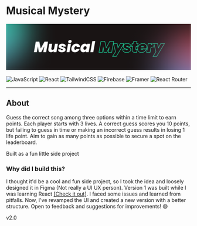 # Musical Mystery

![Banner](/images/Cover.png)
<br>

![JavaScript](https://img.shields.io/badge/javascript-%23323330.svg?style=for-the-badge&logo=javascript&logoColor=%23F7DF1E)
![React](https://img.shields.io/badge/react-%2320232a.svg?style=for-the-badge&logo=react&logoColor=%2361DAFB)
![TailwindCSS](https://img.shields.io/badge/tailwindcss-%2338B2AC.svg?style=for-the-badge&logo=tailwind-css&logoColor=white)
![Firebase](https://img.shields.io/badge/Firebase-039BE5?style=for-the-badge&logo=Firebase&logoColor=white)
![Framer](https://img.shields.io/badge/Framer-black?style=for-the-badge&logo=framer&logoColor=blue)
![React Router](https://img.shields.io/badge/React_Router-CA4245?style=for-the-badge&logo=react-router&logoColor=white)

---

## About

Guess the correct song among three options within a time limit to earn points. Each player starts with 3 lives. A correct guess scores you 10 points, but failing to guess in time or making an incorrect guess results in losing 1 life point. Aim to gain as many points as possible to secure a spot on the leaderboard.

Built as a fun little side project

### Why did I build this?

I thought it'd be a cool and fun side project, so I took the idea and loosely designed it in Figma (Not really a UI UX person). Version 1 was built while I was learning React [[Check it out]](https://github.com/Vansitha/musical-mystery). I faced some issues and learned from pitfalls. Now, I've revamped the UI and created a new version with a better structure. Open to feedback and suggestions for improvements! 😄

v2.0
